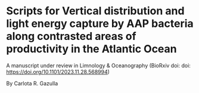 # Scripts for Vertical distribution and light energy capture by AAP bacteria along contrasted areas of productivity in the Atlantic Ocean
A manuscript under review in Limnology & Oceanography (BioRxiv doi: doi: https://doi.org/10.1101/2023.11.28.568994)

By Carlota R. Gazulla


